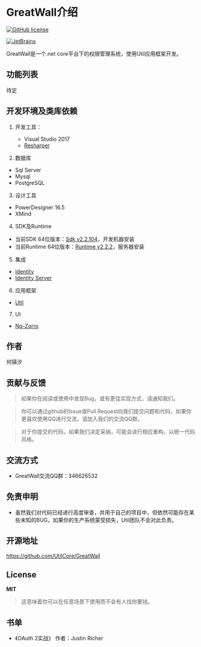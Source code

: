 # GreatWall介绍

[![GitHub license](https://img.shields.io/badge/license-MIT-blue.svg)](https://mit-license.org/)

<a href="https://www.jetbrains.com/?from=Util" target="_blank">
    <img src="https://github.com/dotnetcore/Home/blob/master/img/jetbrains.svg" title="JetBrains" />
</a>

GreatWall是一个.net core平台下的权限管理系统，使用Util应用框架开发。

## 功能列表

待定

## 开发环境及类库依赖

1. 开发工具： 
    - Visual Studio 2017
    - [Resharper](https://www.jetbrains.com/resharper/)

2. 数据库
  - Sql Server
  - Mysql
  - PostgreSQL

3. 设计工具
  - PowerDesigner 16.5
  - XMind

4. SDK及Runtime
  - 当前SDK 64位版本：[Sdk v2.2.104](https://dotnet.microsoft.com/download/thank-you/dotnet-sdk-2.2.104-windows-x64-installer)，开发机器安装
  - 当前Runtime 64位版本：[Runtime v2.2.2](https://dotnet.microsoft.com/download/thank-you/dotnet-runtime-2.2.2-windows-hosting-bundle-installer)，服务器安装

5. 集成
  - [Identity](https://docs.microsoft.com/zh-cn/aspnet/core/security/authentication/identity?tabs=visual-studio%2Caspnetcore2x)
  - [Identity Server](https://identityserver4.readthedocs.io/en/release/)

6. 应用框架
  - [Util](https://github.com/dotnetcore/Util)

7. UI
  - [Ng-Zorro](https://ng.ant.design)

## 作者

何镇汐

## 贡献与反馈

> 如果你在阅读或使用中发现Bug，或有更佳实现方式，请通知我们。

> 你可以通过github的Issue或Pull Request向我们提交问题和代码，如果你更喜欢使用QQ进行交流，请加入我们的交流QQ群。

> 对于你提交的代码，如果我们决定采纳，可能会进行相应重构，以统一代码风格。

## 交流方式

  - GreatWall交流QQ群：346626532

## 免责申明

- 虽然我们对代码已经进行高度审查，并用于自己的项目中，但依然可能存在某些未知的BUG，如果你的生产系统蒙受损失，Util团队不会对此负责。

## 开源地址

https://github.com/UtilCore/GreatWall

## License

**MIT**

> 这意味着你可以在任意场景下使用而不会有人找你要钱。

## 书单

- 《OAuth 2实战》 作者：Justin Richer